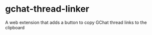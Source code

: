 # gchat-thread-linker
A web extension that adds a button to copy GChat thread links to the clipboard
